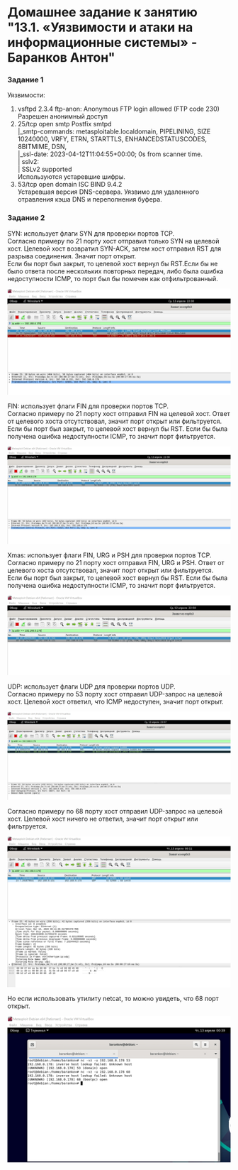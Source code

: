 # Домашнее задание к занятию "13.1. «Уязвимости и атаки на информационные системы» - Баранков Антон"

### Задание 1
Уязвимости:  
1. vsftpd 2.3.4 ftp-anon: Anonymous FTP login allowed (FTP code 230)  
Разрешен анонимный доступ  
2. 25/tcp   open  smtp        Postfix smtpd  
|_smtp-commands: metasploitable.localdomain, PIPELINING, SIZE 10240000, VRFY, ETRN, STARTTLS, ENHANCEDSTATUSCODES, 8BITMIME, DSN,  
|_ssl-date: 2023-04-12T11:04:55+00:00; 0s from scanner time.  
| sslv2:  
|   SSLv2 supported  
Используются устаревшие шифры.  
3. 53/tcp   open  domain      ISC BIND 9.4.2  
Устаревшая версия DNS-сервера. Уязвимо для удаленного отравления кэша DNS и переполнения буфера.  

### Задание 2
SYN: использует флаги SYN для проверки портов TCP.  
Согласно примеру по 21 порту хост отправил только SYN на целевой хост. Целевой хост возвратил SYN-ACK, затем хост отправил RST для разрыва соединения. Значит порт открыт.  
Если бы порт был закрыт, то целевой хост вернул бы RST.Если бы не было ответа после нескольких повторных передач, либо была ошибка недоступности ICMP, то порт был бы помечен как отфильтрованный.  

![Скриншот](img/2.jpg)

FIN: использует флаги FIN для проверки портов TCP.  
Согласно примеру по 21 порту хост отправил FIN на целевой хост. Ответ от целевого хоста отсутствовал, значит порт открыт или фильтруется.  
Если бы порт был закрыт, то целевой хост вернул бы RST. Если бы была получена ошибка недоступности ICMP, то значит порт фильтруется.  

![Скриншот](img/3.jpg)

Xmas: использует флаги FIN, URG и PSH для проверки портов TCP.  
Согласно примеру по 21 порту хост отправил FIN, URG и PSH. Ответ от целевого хоста отсутствовал, значит порт открыт или фильтруется.  
Если бы порт был закрыт, то целевой хост вернул бы RST. Если бы была получена ошибка недоступности ICMP, то значит порт фильтруется.  

![Скриншот](img/4.jpg)

UDP: использует флаги UDP для проверки портов UDP.  
Согласно примеру по 53 порту хост отправил UDP-запрос на целевой хост. Целевой хост ответил, что ICMP недоступен, значит порт открыт.  

![Скриншот](img/6.jpg)

Согласно примеру по 68 порту хост отправил UDP-запрос на целевой хост. Целевой хост ничего не ответил, значит порт открыт или фильтруется.  

![Скриншот](img/7.jpg)

Но если использовать утилиту netcat, то можно увидеть, что 68 порт открыт.  

![Скриншот](img/8.jpg)

